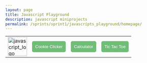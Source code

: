```yaml
---
layout: page
title: Javascript Playground
description: javascript miniprojects
permalink: /sprints/sprint1/javascripts_playground/homepage/
---
```

<style>
    .game_button {
        color: white;
        background-color: #71BC78;
        border: none;
        border-radius: 5px;
        padding: 10px;
</style>

<html>
    <body>
        <div>
            <table>
                <tr>
                    <td><a href="{{site.baseurl}}/sprints/sprint1/javascripts_playground/homepage/index"><img src="{{site.baseurl}}/images/sprints/sprint1_images/javascript_logo.jpg" height="60" title="GH Pages" alt="javascript_logo"></a></td>
                    <td><a href="{{site.baseurl}}/sprints/sprint1/javascripts_playground/cookie_clicker/index"><button
                    class="game_button">Cookie Clicker</button></a></td>
                    <td><a href="{{site.baseurl}}/sprints/sprint1/javascripts_playground/calculator/index"><button class="game_button">Calculator</button></a></td>
                    <!--<td><a href="{{site.baseurl}}/sprints/sprint1/javascripts_playground/snake/index"><button class="game_button">Snake</button></a></td>-->
                    <td><a href="{{site.baseurl}}/sprints/sprint1/javascripts_playground/tic_tac_toe/index"><button class="game_button">Tic Tac Toe</button></a></td>
                </tr>
            </table>
        </div>
        <br>
        <script src="https://utteranc.es/client.js"
            repo="bagel-muncher/aditi_bandaru_csp_2025"
            issue-term="title"
            label="blogpost-comment"
            theme="gruvbox-dark"
            crossorigin="anonymous"
            async>
        </script>
    </body>
</html>